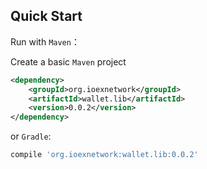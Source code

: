 ## Quick Start

Run with `Maven`：

Create a basic `Maven` project

```xml
<dependency>
    <groupId>org.ioexnetwork</groupId>
    <artifactId>wallet.lib</artifactId>
    <version>0.0.2</version>
</dependency>
```

or `Gradle`:

```sh
compile 'org.ioexnetwork:wallet.lib:0.0.2'
```
